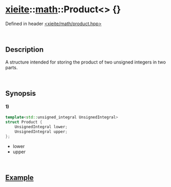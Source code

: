 # [xieite](../../xieite.md)\:\:[math](../../math.md)\:\:Product\<\> \{\}
Defined in header [<xieite/math/product.hpp>](../../../include/xieite/math/product.hpp)

&nbsp;

## Description
A structure intended for storing the product of two unsigned integers in two parts.

&nbsp;

## Synopsis
#### 1)
```cpp
template<std::unsigned_integral UnsignedIntegral>
struct Product {
    UnsignedIntegral lower;
    UnsignedIntegral upper;
};
```
- lower
- upper

&nbsp;

## [Example](./multiply.md#Example)
